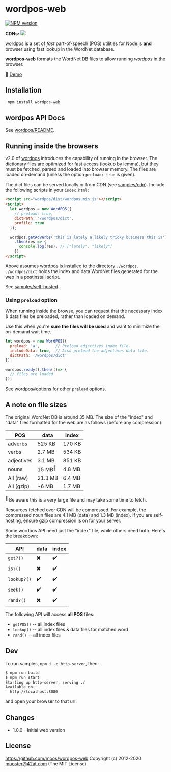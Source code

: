 wordpos-web
=======

[![NPM version](https://img.shields.io/npm/v/wordpos-web.svg)](https://www.npmjs.com/package/wordpos-web)

**CDNs:** [![](https://data.jsdelivr.com/v1/package/npm/wordpos-web/badge)](https://www.jsdelivr.com/package/npm/wordpos-web)


[wordpos](https://github.com/moos/wordpos) is a set of *fast* part-of-speech (POS) utilities for Node.js **and** browser using fast lookup in the WordNet database.

**wordpos-web** formats the WordNet DB files to allow running *wordpos* in the browser.

📣 [Demo](https://moos.github.io/wordpos-web/samples)


## Installation

     npm install wordpos-web


## wordpos API Docs
See [wordpos/README](https://github.com/moos/wordpos).

## Running inside the browsers

v2.0 of [wordpos](https://github.com/moos/wordpos) introduces the capability of running in the browser.  The dictionary files are optimized for fast access (lookup by lemma), but they must be fetched, parsed and loaded into browser memory.  The files are loaded on-demand (unless the option `preload: true` is given).

The dict files can be served locally or from CDN (see [samples/cdn](samples/cdn/)).  Include the following scripts in your `index.html`:
```html
<script src="wordpos/dist/wordpos.min.js"></script>
<script>
  let wordpos = new WordPOS({
    // preload: true,
    dictPath: '/wordpos/dict',
    profile: true
  });

  wordpos.getAdverbs('this is lately a likely tricky business this is')
    .then(res => {
      console.log(res); // ["lately", "likely"]
    });
</script>
```
Above assumes wordpos is installed to the directory `./wordpos`.  `./wordpos/dict` holds the index and data WordNet files generated for the web in a postinstall script.

See [samples/self-hosted](samples/self-hosted/).  

### Using `preload` option
When running inside the browse, you can request that the necessary index & data files be preloaded, rather than loaded on demand.

Use this when you're **sure the files will be used** and want to minimize the on-demand wait time.

```js
let wordpos = new WordPOS({
  preload: 'a',       // Preload adjectives index file.
  includeData: true,  // Also preload the adjectives data file.
  dictPath: '/wordpos/dict'
});

wordpos.ready().then(()=> {
  // files are loaded
});
```
See [wordpos#options](https://github.com/moos/wordpos#options) for other `preload` options.

## A note on file sizes
The original WordNet DB is around 35 MB.  The size of the "index" and "data" files formatted for the web are as follows (before any compression):


| POS | data | index |
| --- | --- | --- |
| adverbs | 525 KB | 170 KB |
| verbs | 2.7 MB | 534 KB |
| adjectives | 3.1 MB | 851 KB |
| nouns | 15 MB<sup>🚩</sup> | 4.8 MB |
| All (raw) | 21.3 MB | 6.4 MB |
| All (gzip) | ~6 MB | 1.7 MB |


<sup>🚩</sup> Be aware this is a very large file and may take some time to fetch.

Resources fetched over CDN will be compressed.  For example, the compressed noun files are 4.1 MB (data) and 1.3 MB (index).  If you are self-hosting, ensure gzip compression is on for your server.

Some wordpos API need just the "index" file, while others need both.  Here's the breakdown:

| API | data | index |
| --- | --- | --- |
| `get?()` | ✖️ | ✔️ |
| `is?()` | ✖️ | ✔️ |
| `lookup?()` | ✔️ | ✔️ |
| `seek()` | ✔️ | ✔️ |
| `rand?()` | ✖️ | ✔️ |

The following API will access **all POS** files:
- `getPOS()` -- all index files
- `lookup()` -- all index files & data files for matched word
- `rand()` -- all index files


## Dev
To run samples, `npm i -g http-server`, then:

```bash
$ npm run build
$ npm run start
Starting up http-server, serving ./
Available on:
  http://localhost:8080
```
and open your browser to that url.


## Changes
- 1.0.0 - Initial web version


License
-------

https://github.com/moos/wordpos-web
Copyright (c) 2012-2020 mooster@42at.com
(The MIT License)
